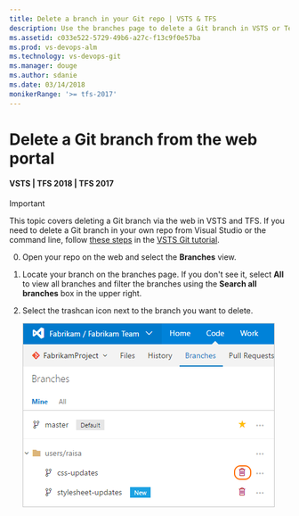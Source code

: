 ```yaml
---
title: Delete a branch in your Git repo | VSTS & TFS
description: Use the branches page to delete a Git branch in VSTS or Team Foundation Server
ms.assetid: c033e522-5729-49b6-a27c-f13c9f0e57ba
ms.prod: vs-devops-alm
ms.technology: vs-devops-git 
ms.manager: douge
ms.author: sdanie
ms.date: 03/14/2018
monikerRange: '>= tfs-2017'
---
```



# Delete a Git branch from the web portal

#### VSTS | TFS 2018 | TFS 2017

>[!IMPORTANT]
> This topic covers deleting a Git branch via the web in VSTS and TFS. If you need to delete a Git branch in your own repo from Visual Studio or the command line,
> follow [these steps](tutorial/branches.md#delete-a-branch) in the [VSTS Git tutorial](tutorial/gitworkflow.md).

0. Open your repo on the web and select the  **Branches** view.

0. Locate your branch on the branches page. If you don't see it, select **All** to view all branches and filter the branches using the **Search all branches** box in the upper right.

0. Select the trashcan icon next to the branch you want to delete. 

    ![Delete your branch in the VSTS/TFS web portal](_img/branches/delete_branch.png)
